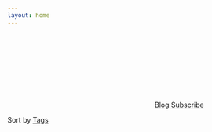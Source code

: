 ```yaml
---
layout: home
---
```


<a href="{{ site.feed.path | default: 'feed.xml' | absolute_url }}">
    <svg class="svg-icon orange">
    <use xlink:href="{{ 'assets/minima-social-icons.svg#rss' | relative_url }}"></use>
    </svg><span>Blog Subscribe</span>
</a>

Sort by [Tags](./Tags)

